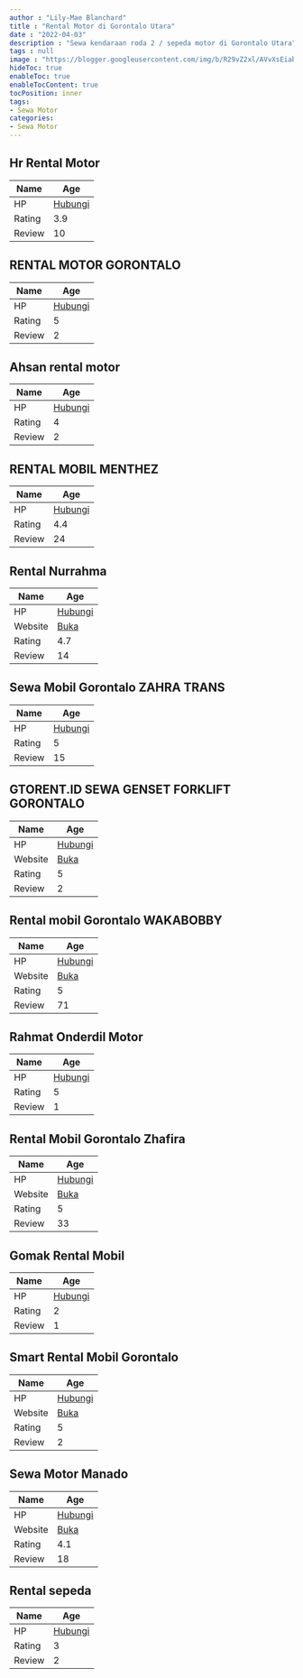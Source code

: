 ```yaml
---
author : "Lily-Mae Blanchard"
title : "Rental Motor di Gorontalo Utara"
date : "2022-04-03"
description : "Sewa kendaraan roda 2 / sepeda motor di Gorontalo Utara"
tags : null
image : "https://blogger.googleusercontent.com/img/b/R29vZ2xl/AVvXsEiabwU8xNrWJ5KEZNLNFXkmrXwadkCKF0Msz3DgcawB1nEInxvA0aLIhSiww0OGNsBU_DRBow3YE-SQpiKDsi8Y4lk7RrezGlK7fEYyTxcBKSuJYg3JU0odL9hJszunAhsgp0pS-aI08W6e_37Ea2hBGuIb8tXnuAo6cjQKydseeIonjGKGdKFEjuL9cg/w300-h200/rental-motor-di-gorontalo-utara.png"
hideToc: true
enableToc: true
enableTocContent: true
tocPosition: inner
tags:
- Sewa Motor
categories:
- Sewa Motor
---
```



## Hr Rental Motor

Name | Age
--------|------
HP | [Hubungi](https://pcandroidplayer.blogspot.com/?clayads=https://getnumber.ndower.dev?phone=MDgxMzQwNDA3NTUy)
Rating | 3.9
Review | 10


## RENTAL MOTOR GORONTALO

Name | Age
--------|------
HP | [Hubungi](https://pcandroidplayer.blogspot.com/?clayads=https://getnumber.ndower.dev?phone=MDgyMTk1NTk0MjI0)
Rating | 5
Review | 2


## Ahsan rental motor

Name | Age
--------|------
HP | [Hubungi](https://pcandroidplayer.blogspot.com/?clayads=https://getnumber.ndower.dev?phone=MDgyMTk1NTk0MjI0)
Rating | 4
Review | 2


## RENTAL MOBIL MENTHEZ

Name | Age
--------|------
HP | [Hubungi](https://pcandroidplayer.blogspot.com/?clayads=https://getnumber.ndower.dev?phone=MDgxMzQwMjExODQw)
Rating | 4.4
Review | 24


## Rental Nurrahma

Name | Age
--------|------
HP | [Hubungi](https://pcandroidplayer.blogspot.com/?clayads=https://getnumber.ndower.dev?phone=MDgyMTk1MjI2NDQ1)
Website | [Buka](https://pcandroidplayer.blogspot.com/?clayads=aHR0cDovL3Nld2Ftb2JpbGdvcm9udGFsby1udXJyYWhtYS5ibG9nc3BvdC5jb20v) 
Rating | 4.7
Review | 14


## Sewa Mobil Gorontalo ZAHRA TRANS

Name | Age
--------|------
HP | [Hubungi](https://pcandroidplayer.blogspot.com/?clayads=https://getnumber.ndower.dev?phone=MDg1Mjk5OTQ0MTY5)
Rating | 5
Review | 15


## GTORENT.ID SEWA GENSET FORKLIFT GORONTALO

Name | Age
--------|------
HP | [Hubungi](https://pcandroidplayer.blogspot.com/?clayads=https://getnumber.ndower.dev?phone=MDgyMjkyMDUzMDE3)
Website | [Buka](https://pcandroidplayer.blogspot.com/?clayads=aHR0cDovL2d0b3JlbnQuaWQv) 
Rating | 5
Review | 2


## Rental mobil Gorontalo WAKABOBBY

Name | Age
--------|------
HP | [Hubungi](https://pcandroidplayer.blogspot.com/?clayads=https://getnumber.ndower.dev?phone=MDg1Mzk4NTQ5NzM3)
Website | [Buka](https://pcandroidplayer.blogspot.com/?clayads=aHR0cHM6Ly9yZW50YWwtbW9iaWwtZ29yb250YWxvLXdha2Fib2JieS5idXNpbmVzcy5zaXRlLw==) 
Rating | 5
Review | 71


## Rahmat Onderdil Motor

Name | Age
--------|------
HP | [Hubungi](https://pcandroidplayer.blogspot.com/?clayads=https://getnumber.ndower.dev?phone=MDg1MjQwMzg4MzU5)
Rating | 5
Review | 1


## Rental Mobil Gorontalo Zhafira

Name | Age
--------|------
HP | [Hubungi](https://pcandroidplayer.blogspot.com/?clayads=https://getnumber.ndower.dev?phone=MDg1MjQwMjI0NDIy)
Website | [Buka](https://pcandroidplayer.blogspot.com/?clayads=aHR0cDovL3poYWZpcmFyZW50YWwuY29tLw==) 
Rating | 5
Review | 33


## Gomak Rental Mobil

Name | Age
--------|------
HP | [Hubungi](https://pcandroidplayer.blogspot.com/?clayads=https://getnumber.ndower.dev?phone=MDQzNTgzMDA0Ng==)
Rating | 2
Review | 1


## Smart Rental Mobil Gorontalo

Name | Age
--------|------
HP | [Hubungi](https://pcandroidplayer.blogspot.com/?clayads=https://getnumber.ndower.dev?phone=MDgxMzQwMTQ5OTE2)
Website | [Buka](https://pcandroidplayer.blogspot.com/?clayads=aHR0cDovL3d3dy5zbWFydHJlbnRhbG1vYmlsLmNvbS9nb3JvbnRhbG8=) 
Rating | 5
Review | 2


## Sewa Motor Manado

Name | Age
--------|------
HP | [Hubungi](https://pcandroidplayer.blogspot.com/?clayads=https://getnumber.ndower.dev?phone=MDgxMTQzNzgxOQ==)
Website | [Buka](https://pcandroidplayer.blogspot.com/?clayads=aHR0cHM6Ly9zZXdhbW90b3JtYW5hZG8uY29tLw==) 
Rating | 4.1
Review | 18


## Rental sepeda

Name | Age
--------|------
HP | [Hubungi](https://pcandroidplayer.blogspot.com/?clayads=https://getnumber.ndower.dev?phone=MDgyMTkxMzM1NjAx)
Rating | 3
Review | 2


